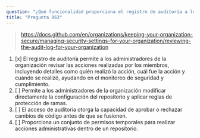 ```yaml
---
question: "¿Qué funcionalidad proporciona el registro de auditoría a los administradores de una organización dentro de una organización de GitHub?"
title: "Pregunta 063"
---
```


> https://docs.github.com/en/organizations/keeping-your-organization-secure/managing-security-settings-for-your-organization/reviewing-the-audit-log-for-your-organization
1. [x] El registro de auditoría permite a los administradores de la organización revisar las acciones realizadas por los miembros, incluyendo detalles como quién realizó la acción, cuál fue la acción y cuándo se realizó, ayudando en el monitoreo de seguridad y cumplimiento.
1. [ ] Permite a los administradores de la organización modificar directamente la configuración del repositorio y aplicar reglas de protección de ramas.
1. [ ] El acceso de auditoría otorga la capacidad de aprobar o rechazar cambios de código antes de que se fusionen.
1. [ ] Proporciona un conjunto de permisos temporales para realizar acciones administrativas dentro de un repositorio.
